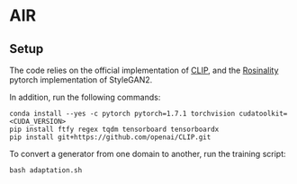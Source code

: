 # AIR

## Setup

The code relies on the official implementation of [CLIP](https://github.com/openai/CLIP), 
and the [Rosinality](https://github.com/rosinality/stylegan2-pytorch/) pytorch implementation of StyleGAN2.

In addition, run the following commands:
  ```shell script
conda install --yes -c pytorch pytorch=1.7.1 torchvision cudatoolkit=<CUDA_VERSION>
pip install ftfy regex tqdm tensorboard tensorboardx
pip install git+https://github.com/openai/CLIP.git
```

To convert a generator from one domain to another, run the training script:

```
bash adaptation.sh
```

